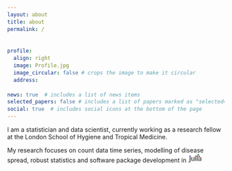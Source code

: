```yaml
---
layout: about
title: about
permalink: /


profile:
  align: right
  image: Profile.jpg
  image_circular: false # crops the image to make it circular
  address:

news: true  # includes a list of news items
selected_papers: false # includes a list of papers marked as "selected={true}"
social: true  # includes social icons at the bottom of the page
---
```


I am a statistician and data scientist, currently working as a research fellow at the London School of Hygiene and Tropical Medicine.

My research focuses on count data time series, modelling of disease spread, robust statistics and software package development in <img src="assets/img/julia.png" height= "20"/>
